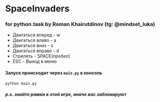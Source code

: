 # SpaceInvaders
### for python.task by Roman Khairutdinov (tg: @mindset_luka)

+ Двигаться вперед - w
+ Двигаться влево - a
+ Двигаться вниз - s
+ Двигаться вправо - d
+ Стрелять - SPACE(пробел)
+ ESC - Выход в меню

#### Запуск происходит через ```main.py``` в консоль
```
python main.py
```
##### p.s. знайте рамки в этой игре, иначе вас заблокируют
